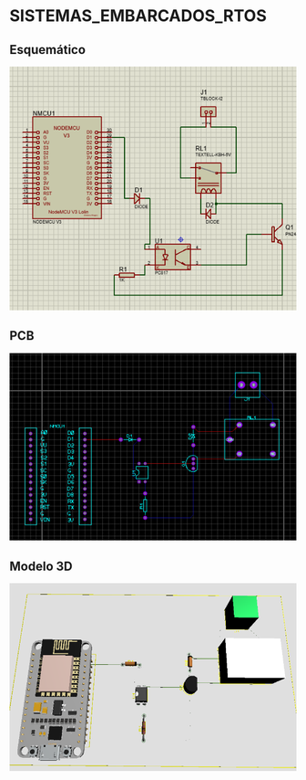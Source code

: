 # SISTEMAS_EMBARCADOS_RTOS


## Esquemático
![alt text](image.png)

## PCB
![alt text](image-1.png)

## Modelo 3D
![alt text](image-2.png)